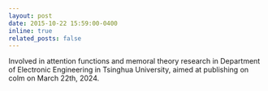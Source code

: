 ```yaml
---
layout: post
date: 2015-10-22 15:59:00-0400
inline: true
related_posts: false
---
```


Involved in attention functions and memoral theory research in Department of Electronic Engineering in Tsinghua University, aimed at publishing on colm on March 22th, 2024.
